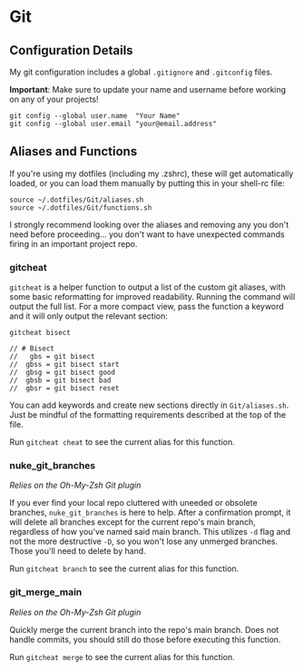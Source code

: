 # Git
## Configuration Details
My git configuration includes a global `.gitignore` and `.gitconfig` files.

**Important**: Make sure to update your name and username before working on any of your projects!

```
git config --global user.name  "Your Name"
git config --global user.email "your@email.address"
```
## Aliases and Functions
If you're using my dotfiles (including my .zshrc), these will get automatically loaded, or you can load them manually by putting this in your shell-rc file:

```
source ~/.dotfiles/Git/aliases.sh
source ~/.dotfiles/Git/functions.sh
```

I strongly recommend looking over the aliases and removing any you don't need before proceeding... you don't want to have unexpected commands firing in an important project repo.

### gitcheat
`gitcheat` is a helper function to output a list of the custom git aliases, with some basic reformatting for improved readability. Running the command will output the full list. For a more compact view, pass the function a keyword and it will only output the relevant section:

```
gitcheat bisect

// # Bisect
//   gbs = git bisect
//  gbss = git bisect start
//  gbsg = git bisect good
//  gbsb = git bisect bad
//  gbsr = git bisect reset
```
You can add keywords and create new sections directly in `Git/aliases.sh`. Just be mindful of the formatting requirements described at the top of the file.

Run `gitcheat cheat` to see the current alias for this function.

### nuke_git_branches
*Relies on the Oh-My-Zsh Git plugin*

If you ever find your local repo cluttered with uneeded or obsolete branches, `nuke_git_branches` is here to help. After a confirmation prompt, it will delete all branches except for the current repo's main branch, regardless of how you've named said main branch. This utilizes `-d` flag and not the more destructive `-D`, so you won't lose any unmerged branches. Those you'll need to delete by hand.

Run `gitcheat branch` to see the current alias for this function.

### git_merge_main
*Relies on the Oh-My-Zsh Git plugin*

Quickly merge the current branch into the repo's main branch. Does not handle commits, you should still do those before executing this function.

Run `gitcheat merge` to see the current alias for this function.